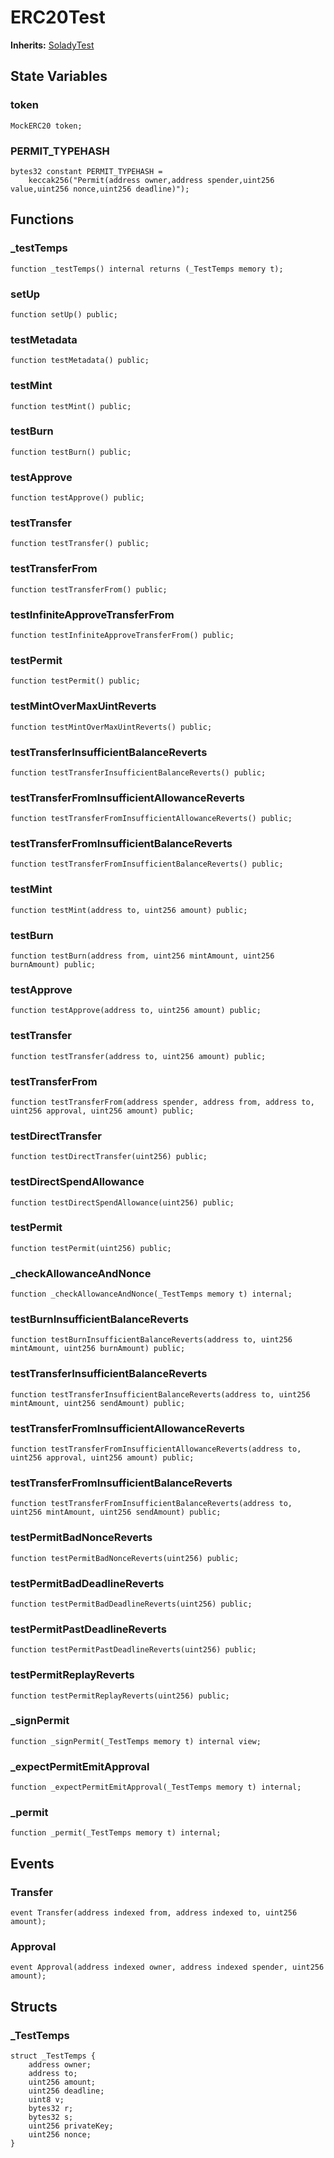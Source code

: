 # ERC20Test
**Inherits:**
[SoladyTest](/lib/solady/test/utils/SoladyTest.sol/contract.SoladyTest.md)


## State Variables
### token

```solidity
MockERC20 token;
```


### PERMIT_TYPEHASH

```solidity
bytes32 constant PERMIT_TYPEHASH =
    keccak256("Permit(address owner,address spender,uint256 value,uint256 nonce,uint256 deadline)");
```


## Functions
### _testTemps


```solidity
function _testTemps() internal returns (_TestTemps memory t);
```

### setUp


```solidity
function setUp() public;
```

### testMetadata


```solidity
function testMetadata() public;
```

### testMint


```solidity
function testMint() public;
```

### testBurn


```solidity
function testBurn() public;
```

### testApprove


```solidity
function testApprove() public;
```

### testTransfer


```solidity
function testTransfer() public;
```

### testTransferFrom


```solidity
function testTransferFrom() public;
```

### testInfiniteApproveTransferFrom


```solidity
function testInfiniteApproveTransferFrom() public;
```

### testPermit


```solidity
function testPermit() public;
```

### testMintOverMaxUintReverts


```solidity
function testMintOverMaxUintReverts() public;
```

### testTransferInsufficientBalanceReverts


```solidity
function testTransferInsufficientBalanceReverts() public;
```

### testTransferFromInsufficientAllowanceReverts


```solidity
function testTransferFromInsufficientAllowanceReverts() public;
```

### testTransferFromInsufficientBalanceReverts


```solidity
function testTransferFromInsufficientBalanceReverts() public;
```

### testMint


```solidity
function testMint(address to, uint256 amount) public;
```

### testBurn


```solidity
function testBurn(address from, uint256 mintAmount, uint256 burnAmount) public;
```

### testApprove


```solidity
function testApprove(address to, uint256 amount) public;
```

### testTransfer


```solidity
function testTransfer(address to, uint256 amount) public;
```

### testTransferFrom


```solidity
function testTransferFrom(address spender, address from, address to, uint256 approval, uint256 amount) public;
```

### testDirectTransfer


```solidity
function testDirectTransfer(uint256) public;
```

### testDirectSpendAllowance


```solidity
function testDirectSpendAllowance(uint256) public;
```

### testPermit


```solidity
function testPermit(uint256) public;
```

### _checkAllowanceAndNonce


```solidity
function _checkAllowanceAndNonce(_TestTemps memory t) internal;
```

### testBurnInsufficientBalanceReverts


```solidity
function testBurnInsufficientBalanceReverts(address to, uint256 mintAmount, uint256 burnAmount) public;
```

### testTransferInsufficientBalanceReverts


```solidity
function testTransferInsufficientBalanceReverts(address to, uint256 mintAmount, uint256 sendAmount) public;
```

### testTransferFromInsufficientAllowanceReverts


```solidity
function testTransferFromInsufficientAllowanceReverts(address to, uint256 approval, uint256 amount) public;
```

### testTransferFromInsufficientBalanceReverts


```solidity
function testTransferFromInsufficientBalanceReverts(address to, uint256 mintAmount, uint256 sendAmount) public;
```

### testPermitBadNonceReverts


```solidity
function testPermitBadNonceReverts(uint256) public;
```

### testPermitBadDeadlineReverts


```solidity
function testPermitBadDeadlineReverts(uint256) public;
```

### testPermitPastDeadlineReverts


```solidity
function testPermitPastDeadlineReverts(uint256) public;
```

### testPermitReplayReverts


```solidity
function testPermitReplayReverts(uint256) public;
```

### _signPermit


```solidity
function _signPermit(_TestTemps memory t) internal view;
```

### _expectPermitEmitApproval


```solidity
function _expectPermitEmitApproval(_TestTemps memory t) internal;
```

### _permit


```solidity
function _permit(_TestTemps memory t) internal;
```

## Events
### Transfer

```solidity
event Transfer(address indexed from, address indexed to, uint256 amount);
```

### Approval

```solidity
event Approval(address indexed owner, address indexed spender, uint256 amount);
```

## Structs
### _TestTemps

```solidity
struct _TestTemps {
    address owner;
    address to;
    uint256 amount;
    uint256 deadline;
    uint8 v;
    bytes32 r;
    bytes32 s;
    uint256 privateKey;
    uint256 nonce;
}
```

